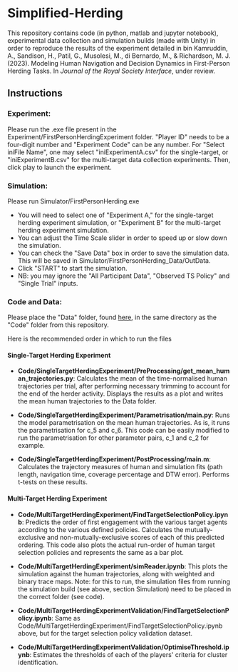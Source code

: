 # Simplified-Herding
This repository contains code (in python, matlab and jupyter notebook), experimental data collection and simulation builds (made with Unity) in order to reproduce the results of the experiment detailed in bin Kamruddin, A., Sandison, H., Patil, G., Musolesi, M., di Bernardo, M., & Richardson, M. J. (2023). Modeling Human Navigation and Decision Dynamics in First-Person Herding Tasks. In *Journal of the Royal Society Interface*, under review.

## Instructions


### Experiment: 
Please run the .exe file present in the Experiment/FirstPersonHerdingExperiment folder. "Player ID" needs to be a four-digit number and "Experiment Code" can be any number. For "Select iniFile Name", one may select "iniExperimentA.csv" for the single-target, or "iniExperimentB.csv" for the multi-target data collection experiments. Then, click play to launch the experiment.

### Simulation: 

Please run Simulator/FirstPersonHerding.exe

- You will need to select one of "Experiment A," for the single-target herding experiment simulation, or "Experiment B" for the multi-target herding experiment simulation.
- You can adjust the Time Scale slider in order to speed up or slow down the simulation.
- You can check the "Save Data" box in order to save the simulation data. This will be saved in Simulator/FirstPersonHerding_Data/OutData.
- Click "START" to start the simulation.
- NB: you may ignore the "All Participant Data", "Observed TS Policy" and "Single Trial" inputs.

### Code and Data: 

Please place the "Data" folder, found  [here](https://data.mendeley.com/datasets/gcf4mhtb4s/1), in the same directory as the "Code" folder from this repository. 

Here is the recommended order in which to run the files

#### Single-Target Herding Experiment

- **Code/SingleTargetHerdingExperiment/PreProcessing/get_mean_human_trajectories.py**:
Calculates the mean of the time-normalised human trajectories per trial, after performing necessary trimming to account for the end of the herder activity. Displays the results as a plot and writes the mean human trajectories to the Data folder.

- **Code/SingleTargetHerdingExperiment/Parametrisation/main.py**:
Runs the model parametrisation on the mean human trajectories. As is, it runs the parametrisation for c_5 and c_6. This code can be easily modified to run the parametrisation for other parameter pairs, c_1 and c_2 for example. 

- **Code/SingleTargetHerdingExperiment/PostProcessing/main.m**:
Calculates the trajectory measures of human and simulation fits (path length, navigation time, coverage percentage and DTW error). Performs t-tests on these results.

#### Multi-Target Herding Experiment

- **Code/MultiTargetHerdingExperiment/FindTargetSelectionPolicy.ipynb**:
Predicts the order of first engagement with the various target agents according to the various defined policies. Calculates the mutually-exclusive and non-mutually-exclusive scores of each of this predicted ordering. This code also plots the actual run-order of human target selection policies and represents the same as a bar plot.

- **Code/MultiTargetHerdingExperiment/simReader.ipynb**:
This plots the simulation against the human trajectories, along with weighted and binary trace maps.
Note: for this to run, the simulation files from running the simulation build (see above, section Simulation) need to be placed in the correct folder (see code). 

- **Code/MultiTargetHerdingExperimentValidation/FindTargetSelectionPolicy.ipynb**:
Same as Code/MultiTargetHerdingExperiment/FindTargetSelectionPolicy.ipynb above, but for the target selection policy validation dataset.

- **Code/MultiTargetHerdingExperimentValidation/OptimiseThreshold.ipynb**:
Estimates the thresholds of each of the players' criteria for cluster identification.



